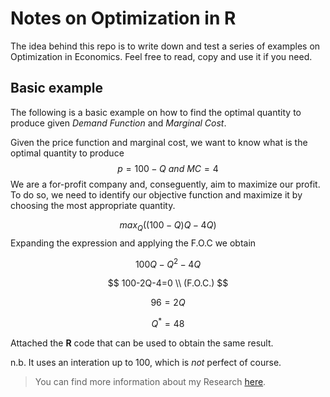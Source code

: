 # Notes on Optimization in R
The idea behind this repo is to write down and test a series of examples on Optimization in Economics. Feel free to read, copy and use it if you need.



## Basic example
The following is a basic example on how to find the optimal quantity to produce given *Demand Function* and *Marginal Cost*.

Given the price function and marginal cost, we want to know what is the optimal quantity to produce
$$
p = 100-Q \ and \ MC=4
$$
We are a for-profit company and, conseguently, aim to maximize our profit. To do so, we need to identify our objective function and maximize it by choosing the most appropriate quantity.

$$
max_Q  ((100-Q)Q-4Q)
$$
Expanding the expression and applying the F.O.C we obtain

$$
100Q-Q^2 -4Q
$$

$$
100-2Q-4=0  \\ (F.O.C.)
$$

$$
96= 2Q
$$

$$
Q^* = 48
$$

Attached the **R** code that can be used to obtain the same result.

n.b. It uses an interation up to 100, which is *not* perfect of course.

> You can find more information about my Research [here](https://sites.google.com/view/carmineapice/home).
